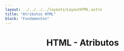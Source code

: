 ```yaml
---
layout: ../../../../layouts/LayoutHTML.astro
title: "Atributos HTML"
block: "Fundamentos"
---
```


<h1 align='center'>HTML - Atributos</h1>

